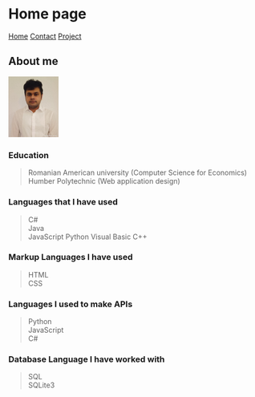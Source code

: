 # Home page

[Home]()
[Contact](/contact.md)
[Project](/project.md)

## About me
<img src="./img/pictureofme.jpeg" width=100> 

### Education   
> Romanian American university (Computer Science for Economics)  
> Humber Polytechnic (Web application design)   

### Languages that I have used 
> C#  
> Java  
> JavaScript
> Python
> Visual Basic
> C++

### Markup Languages I have used
> HTML  
> CSS

### Languages I used to make APIs
> Python  
> JavaScript  
> C#

### Database Language I have worked with
>SQL  
>SQLite3